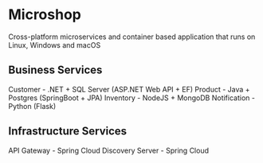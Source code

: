 # Microshop

Cross-platform microservices and container based application that runs on Linux, Windows and macOS

## Business Services

Customer - .NET + SQL Server (ASP.NET Web API + EF)
Product - Java + Postgres (SpringBoot + JPA)
Inventory - NodeJS + MongoDB
Notification - Python (Flask)

## Infrastructure Services

API Gateway - Spring Cloud
Discovery Server - Spring Cloud
